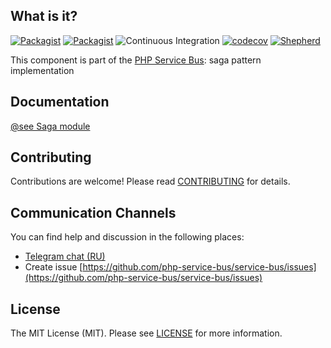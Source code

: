 ## What is it?

[![Packagist](https://img.shields.io/packagist/v/php-service-bus/sagas.svg)](https://packagist.org/packages/php-service-bus/sagas)
[![Packagist](https://img.shields.io/packagist/dt/php-service-bus/sagas.svg)](https://packagist.org/packages/php-service-bus/sagas)
![Continuous Integration](https://github.com/php-service-bus/sagas/workflows/Continuous%20Integration/badge.svg)
[![codecov](https://codecov.io/gh/php-service-bus/sagas/branch/v5.0/graph/badge.svg?token=0bKwdiuo0S)](https://codecov.io/gh/php-service-bus/sagas)
[![Shepherd](https://shepherd.dev/github/php-service-bus/sagas/coverage.svg)](https://shepherd.dev/github/php-service-bus/sagas)

This component is part of the [PHP Service Bus](https://github.com/php-service-bus/service-bus): saga pattern implementation

## Documentation
[@see Saga module](https://github.com/php-service-bus/documentation/blob/master/pages/modules/sagas.md)

## Contributing
Contributions are welcome! Please read [CONTRIBUTING](.github/CONTRIBUTING.md) for details.

## Communication Channels
You can find help and discussion in the following places:
* [Telegram chat (RU)](https://t.me/php_service_bus)
* Create issue [https://github.com/php-service-bus/service-bus/issues](https://github.com/php-service-bus/service-bus/issues)

## License

The MIT License (MIT). Please see [LICENSE](LICENSE.md) for more information.
